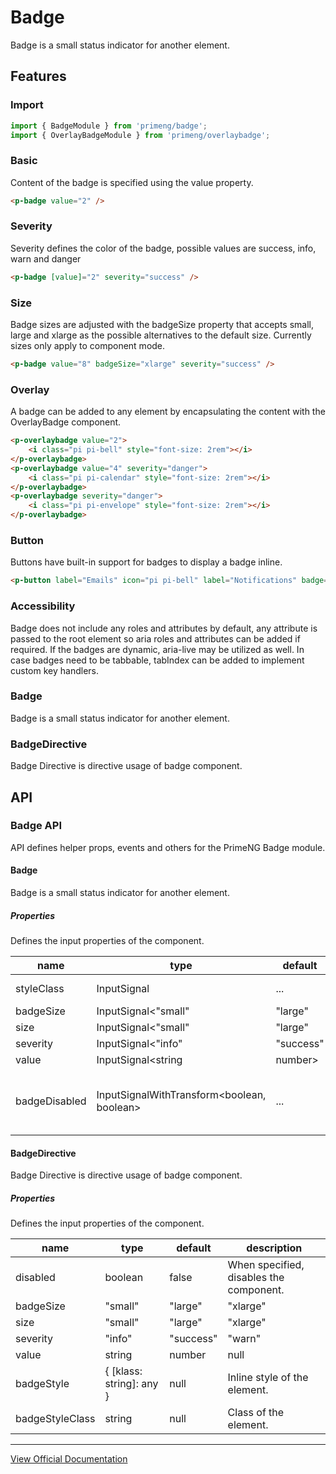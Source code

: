 # Badge

Badge is a small status indicator for another element.

## Features

### Import

```typescript
import { BadgeModule } from 'primeng/badge';
import { OverlayBadgeModule } from 'primeng/overlaybadge';
```

### Basic

Content of the badge is specified using the value property.

```html
<p-badge value="2" />
```

### Severity

Severity defines the color of the badge, possible values are success, info, warn and danger

```html
<p-badge [value]="2" severity="success" />
```

### Size

Badge sizes are adjusted with the badgeSize property that accepts small, large and xlarge as the possible alternatives to the default size. Currently sizes only apply to component mode.

```html
<p-badge value="8" badgeSize="xlarge" severity="success" />
```

### Overlay

A badge can be added to any element by encapsulating the content with the OverlayBadge component.

```html
<p-overlaybadge value="2">
    <i class="pi pi-bell" style="font-size: 2rem"></i>
</p-overlaybadge>
<p-overlaybadge value="4" severity="danger">
    <i class="pi pi-calendar" style="font-size: 2rem"></i>
</p-overlaybadge>
<p-overlaybadge severity="danger">
    <i class="pi pi-envelope" style="font-size: 2rem"></i>
</p-overlaybadge>
```

### Button

Buttons have built-in support for badges to display a badge inline.

```html
<p-button label="Emails" icon="pi pi-bell" label="Notifications" badge="2" />
```

### Accessibility

Badge does not include any roles and attributes by default, any attribute is passed to the root element so aria roles and attributes can be added if required. If the badges are dynamic, aria-live may be utilized as well. In case badges need to be tabbable, tabIndex can be added to implement custom key handlers.

### Badge

Badge is a small status indicator for another element.

### BadgeDirective

Badge Directive is directive usage of badge component.

## API

### Badge API

API defines helper props, events and others for the PrimeNG Badge module.

#### Badge

Badge is a small status indicator for another element.

##### Properties

Defines the input properties of the component.

| name | type | default | description |
| --- | --- | --- | --- |
| styleClass | InputSignal<string> | ... | Class of the element. |
| badgeSize | InputSignal<"small" | "large" | "xlarge"> | ... | Size of the badge, valid options are "large" and "xlarge". |
| size | InputSignal<"small" | "large" | "xlarge"> | ... | Size of the badge, valid options are "large" and "xlarge". |
| severity | InputSignal<"info" | "success" | "warn" | "danger" | "secondary" | "contrast"> | ... | Severity type of the badge. |
| value | InputSignal<string | number> | ... | Value to display inside the badge. |
| badgeDisabled | InputSignalWithTransform<boolean, boolean> | ... | When specified, disables the component. |

#### BadgeDirective

Badge Directive is directive usage of badge component.

##### Properties

Defines the input properties of the component.

| name | type | default | description |
| --- | --- | --- | --- |
| disabled | boolean | false | When specified, disables the component. |
| badgeSize | "small" | "large" | "xlarge" | null | Size of the badge, valid options are "large" and "xlarge". |
| size | "small" | "large" | "xlarge" | null | Size of the badge, valid options are "large" and "xlarge". |
| severity | "info" | "success" | "warn" | "danger" | "secondary" | "contrast" | null | Severity type of the badge. |
| value | string | number | null | Value to display inside the badge. |
| badgeStyle | { [klass: string]: any } | null | Inline style of the element. |
| badgeStyleClass | string | null | Class of the element. |

---

[View Official Documentation](https://primeng.org/badge)
